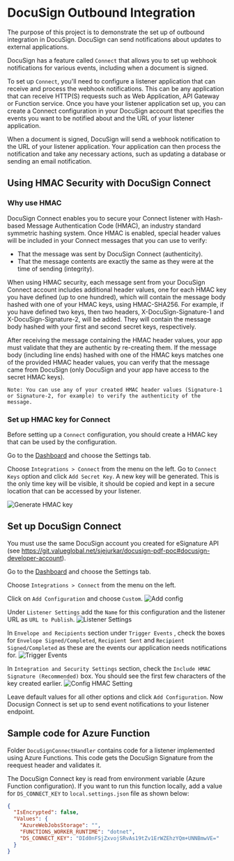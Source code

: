 # DocuSign Outbound Integration

The purpose of this project is to demonstrate the set up of outbound integration in DocuSign. DocuSign can send notifications about updates to external applications.

DocuSign has a feature called `Connect` that allows you to set up webhook notifications for various events, including when a document is signed.

To set up `Connect`, you'll need to configure a listener application that can receive and process the webhook notifications. This can be any application that can receive HTTP(S) requests such as Web Application, API Gateway or Function service. Once you have your listener application set up, you can create a Connect configuration in your DocuSign account that specifies the events you want to be notified about and the URL of your listener application.

When a document is signed, DocuSign will send a webhook notification to the URL of your listener application. Your application can then process the notification and take any necessary actions, such as updating a database or sending an email notification.

## Using HMAC Security with DocuSign Connect
### Why use HMAC
DocuSign Connect enables you to secure your Connect listener with Hash-based Message Authentication Code (HMAC), an industry standard symmetric hashing system. Once HMAC is enabled, special header values will be included in your Connect messages that you can use to verify:
- That the message was sent by DocuSign Connect (authenticity).
- That the message contents are exactly the same as they were at the time of sending (integrity).

When using HMAC security, each message sent from your DocuSign Connect account includes additional header values, one for each HMAC key you have defined (up to one hundred), which will contain the message body hashed with one of your HMAC keys, using HMAC-SHA256. For example, if you have defined two keys, then two headers, X-DocuSign-Signature-1 and X-DocuSign-Signature-2, will be added. They will contain the message body hashed with your first and second secret keys, respectively.

After receiving the message containing the HMAC header values, your app must validate that they are authentic by re-creating them. If the message body (including line ends) hashed with one of the HMAC keys matches one of the provided HMAC header values, you can verify that the message came from DocuSign (only DocuSign and your app have access to the secret HMAC keys).

    Note: You can use any of your created HMAC header values (Signature-1 or Signature-2, for example) to verify the authenticity of the message.

### Set up HMAC key for Connect
Before setting up a `Connect` configuration, you should create a HMAC key that can be used by the configuration.

Go to the [Dashboard](https://admindemo.docusign.com/admin-dashboard) and choose the Settings tab.

Choose `Integrations > Connect` from the menu on the left. Go to `Connect Keys` option and click `Add Secret Key`. A new key will be generated. This is the only time key will be visible, it should be copied and kept in a secure location that can be accessed by your listener.

![Generate HMAC key](eSignature_hmac-key.png)

## Set up DocuSign Connect 
You must use the same DocuSign account you created for eSignature API (see https://git.valueglobal.net/sjejurkar/docusign-pdf-poc#docusign-developer-account).

Go to the [Dashboard](https://admindemo.docusign.com/admin-dashboard) and choose the Settings tab.

Choose `Integrations > Connect` from the menu on the left.

Click on `Add Configuration` and choose `Custom`.
![Add config](eSignature_custom-config.png)

Under `Listener Settings` add the `Name` for this configuration and the listener URL as `URL to Publish`.
![Listener Settings](eSignature_config-listener.png)

In `Envelope and Recipients` section under `Trigger Events` , check the boxes for `Envelope Signed/Completed`, `Recipient Sent` and `Recipient Signed/Completed` as these are the events our application needs notifications for.
![Trigger Events](eSignature_config-events.png)

In `Integration and Security Settings` section, check the `Include HMAC Signature (Recommended)` box. You should see the first few characters of the key created earlier. 
![Config HMAC Setting](eSignature_config-hmac-setting.png)

Leave default values for all other options and click `Add Configuration`. Now Docusign Connect is set up to send event notifications to your listener endpoint.

## Sample code for Azure Function
Folder `DocuSignConnectHandler` contains code for a listener implemented using Azure Functions. This code gets the DocuSign Signature from the reequest header and validates it.

The DocuSign Connect key is read from environment variable (Azure Function configuration). If you want to run this function locally, add a value for `DS_CONNECT_KEY` to `local.settings.json` file as shown below:

```json
{
  "IsEncrypted": false,
  "Values": {
    "AzureWebJobsStorage": "",
    "FUNCTIONS_WORKER_RUNTIME": "dotnet",
    "DS_CONNECT_KEY": "DId0nFSjZxvojSRvAs19tZv1ErWZEhzYQm+UNNBmwVE="
  }
}
```